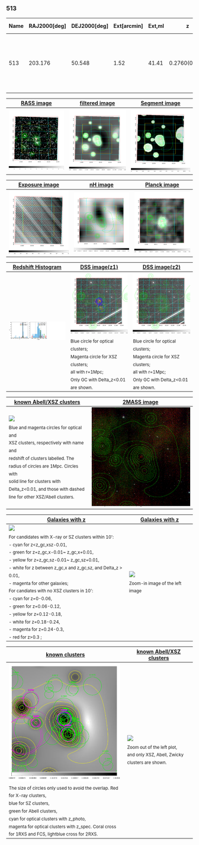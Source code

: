 <div STYLE="page-break-after: always;"></div>

### 513

|Name|RAJ2000[deg]|DEJ2000[deg] |Ext[arcmin]| Ext,ml | z | z_src| C|GC(XSZ,Delta_z<0.01)| GC(OPT,Delta_z<0.01)|GC| R_sig[arcmin] | R500[arcmin] | R500[Mpc]| CRsig[c/s] | CR500[c/s] |L500[1E44 erg/s]|F500[1E-12 erg/s/cm^2]| M500[1E14 Msun]|Tx[keV]|Cnt_sig|Beta|Rc[arcmin]|Comment|Alias|
|---|---|---|---|---|---|------|---|--------|---------|----------|---|---|---|---|---|---|---|---|---|---|---|---|---|---|
|513| 203.176| 50.548| 1.52| 41.41| 0.2760(0.005)| z1, z_xsz| B| MCXC, PSZ2, Tar, XB| A, C, N, W| A, C, F20, MCXC, N, PSZ2, SPI, Tar, W, XB, XCS| 9.775| 5.147| 1.297| 0.225(0.029)| 0.209(0.027)| 10.400(0.746)| 4.367(0.313)| 8.23(0.27)| 8.61(0.18)| 148.1| 0.747(-0.106+0.143)| 3.033(-0.802+0.878)| -| k119|

|[RASS image](../image/513/513_img.pdf)|[filtered image](../image/513/513_fil.pdf)|[Segment image](../image/513/513_seg.pdf)|
|-------------------|--------------------|-------------------|
| <img src="../image/513/513_img.png" width="300">  | <img src="../image/513/513_fil.png" width="300">   | <img src="../image/513/513_seg.png" width="300">  |

|[Exposure image](../image/513/513_mex.pdf)| [nH image](../image/513/513_nh.pdf)| [Planck image](../image/513/513_p.pdf)|
|-------------------|--------------------|-------------------|
|<img src="../image/513/513_mex.png" width="300">   | <img src="../image/513/513_nh.png" width="300">    | <img src="../image/513/513_p.png" width="300"> |

|[Redshift Histogram](../image/513/513_zg.pdf) | [DSS image(z1)](../image/513/513_dss_z1.pdf)      |  [DSS image(z2)](../image/513/513_dss_z2.pdf)    |
|-------------------|--------------------|-------------------|
|<img src="../image/513/513_zg.png" width="300"> |<img src="../image/513/513_dss_z1.png" width="300"> <sub><br>Blue circle for optical clusters; <br>Magenta circle for XSZ clusters; <br>all with r=1Mpc; <br>Only GC with Delta_z<0.01 are shown. </sub>| <img src="../image/513/513_dss_z2.png" width="300"><sub><br>Blue circle for optical clusters; <br>Magenta circle for XSZ clusters; <br>all with r=1Mpc; <br>Only GC with Delta_z<0.01 are shown. </sub> |

|[known Abell/XSZ clusters](../image/513/513_m.pdf) | [2MASS image](../image/513/513_2mass.pdf)      |
|-------------------|-------------------|
|<img src=../image/513/513_m.png width="300"> <br><sub>Blue and magenta circles for optical and <br>XSZ clusters, respectively with name and <br>redshift of clusters labelled. The <br>radius of circles are 1Mpc. Circles with <br>solid line for clusters with <br>Delta_z<0.01, and those with dashed <br>line for other XSZ/Abell clusters.        </sub>|<img src="../image/513/513_2mass.png" width="300">  |

|[Galaxies with z](../image/513/513_opt_ned.pdf) |[Galaxies with z](../image/513/513_opt_ned_zoom.pdf) |
|-------------------|-------------------|
| <img src=../image/513/513_opt_ned.png width="300"> <br><sub> For candidates with X-ray or SZ clusters within 10': <br> - cyan for z<z_gc,xsz-0.01, <br> - green for z=z_gc,x-0.01~ z_gc,x+0.01, <br> - yellow for z=z_gc,sz-0.01~ z_gc,sz+0.01, <br> - white for z between z_gc,x and z_gc,sz, and Delta_z > 0.01, <br> - magenta for other galaxies; <br>For candiates with no XSZ clusters in 10': <br> - cyan for z=0-0.06, <br> - green for z=0.06-0.12, <br> - yellow for z=0.12-0.18, <br> - white for z=0.18-0.24, <br> - magenta for z=0.24-0.3, <br> - red for z>0.3 ;  </sub>|<img src=../image/513/513_opt_ned_zoom.png width="300">  <br><sub> Zoom-in image of the left image</sub>|

|[known clusters](../image/513/513_gc.pdf) |[known Abell/XSZ clusters](../image/513/513_gc_large.pdf) |
|-------------------|-------------------|
| <img src=../image/513/513_gc.png width="300"> <br><sub> The size of circles only used to avoid the overlap. Red for X-ray clusters, <br> blue for SZ clusters, <br> green for Abell clusters, <br> cyan for optical clusters with z_photo, <br> magenta for optical clusters with z_spec. Coral cross for 1RXS and FCS, lightblue cross for 2RXS. </sub>|<img src=../image/513/513_gc_large.png width="300"> <br><sub> Zoom out of the left plot, <br> and only XSZ, Abell, Zwicky clusters are shown. </sub> |



